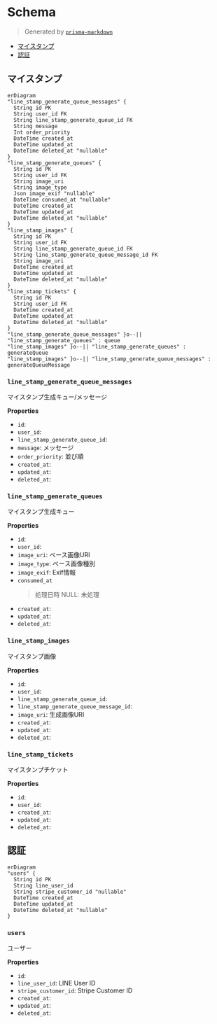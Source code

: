 # Schema
> Generated by [`prisma-markdown`](https://github.com/samchon/prisma-markdown)

- [マイスタンプ](#マイスタンプ)
- [認証](#認証)

## マイスタンプ
```mermaid
erDiagram
"line_stamp_generate_queue_messages" {
  String id PK
  String user_id FK
  String line_stamp_generate_queue_id FK
  String message
  Int order_priority
  DateTime created_at
  DateTime updated_at
  DateTime deleted_at "nullable"
}
"line_stamp_generate_queues" {
  String id PK
  String user_id FK
  String image_uri
  String image_type
  Json image_exif "nullable"
  DateTime consumed_at "nullable"
  DateTime created_at
  DateTime updated_at
  DateTime deleted_at "nullable"
}
"line_stamp_images" {
  String id PK
  String user_id FK
  String line_stamp_generate_queue_id FK
  String line_stamp_generate_queue_message_id FK
  String image_uri
  DateTime created_at
  DateTime updated_at
  DateTime deleted_at "nullable"
}
"line_stamp_tickets" {
  String id PK
  String user_id FK
  DateTime created_at
  DateTime updated_at
  DateTime deleted_at "nullable"
}
"line_stamp_generate_queue_messages" }o--|| "line_stamp_generate_queues" : queue
"line_stamp_images" }o--|| "line_stamp_generate_queues" : generateQueue
"line_stamp_images" }o--|| "line_stamp_generate_queue_messages" : generateQueueMessage
```

### `line_stamp_generate_queue_messages`
マイスタンプ生成キュー/メッセージ

**Properties**
  - `id`: 
  - `user_id`: 
  - `line_stamp_generate_queue_id`: 
  - `message`: メッセージ
  - `order_priority`: 並び順
  - `created_at`: 
  - `updated_at`: 
  - `deleted_at`: 

### `line_stamp_generate_queues`
マイスタンプ生成キュー

**Properties**
  - `id`: 
  - `user_id`: 
  - `image_uri`: ベース画像URI
  - `image_type`: ベース画像種別
  - `image_exif`: Exif情報
  - `consumed_at`
    > 処理日時
    > NULL: 未処理
  - `created_at`: 
  - `updated_at`: 
  - `deleted_at`: 

### `line_stamp_images`
マイスタンプ画像

**Properties**
  - `id`: 
  - `user_id`: 
  - `line_stamp_generate_queue_id`: 
  - `line_stamp_generate_queue_message_id`: 
  - `image_uri`: 生成画像URI
  - `created_at`: 
  - `updated_at`: 
  - `deleted_at`: 

### `line_stamp_tickets`
マイスタンプチケット

**Properties**
  - `id`: 
  - `user_id`: 
  - `created_at`: 
  - `updated_at`: 
  - `deleted_at`: 


## 認証
```mermaid
erDiagram
"users" {
  String id PK
  String line_user_id
  String stripe_customer_id "nullable"
  DateTime created_at
  DateTime updated_at
  DateTime deleted_at "nullable"
}
```

### `users`
ユーザー

**Properties**
  - `id`: 
  - `line_user_id`: LINE User ID
  - `stripe_customer_id`: Stripe Customer ID
  - `created_at`: 
  - `updated_at`: 
  - `deleted_at`: 